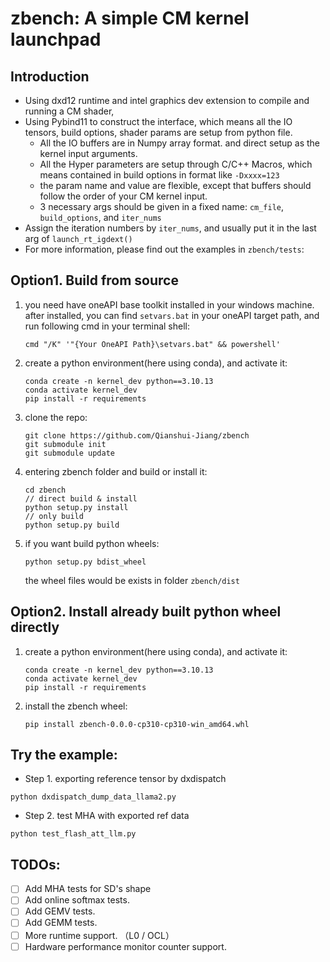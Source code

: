 zbench:  A simple CM kernel launchpad
==============

## Introduction

- Using dxd12 runtime and intel graphics dev extension to compile and running a CM shader, 
- Using Pybind11 to construct the interface, which means all the IO tensors, build options, shader params are setup from python file.
  - All the IO buffers are in Numpy array format. and direct setup as the kernel input arguments.
  - All the Hyper parameters are setup through C/C++ Macros, which means contained in build options in format like `-Dxxxx=123`
  - the param name and value are flexible, except that buffers should follow the order of your CM kernel input.
  - 3 necessary args should be given in a fixed name: `cm_file`, `build_options`, and `iter_nums`
- Assign the iteration numbers by `iter_nums`, and usually put it in the last arg of  `launch_rt_igdext()`
- For more information, please find out the examples in `zbench/tests`:

## Option1. Build from source

1. you need have oneAPI base toolkit installed in your windows machine. after installed, you can find `setvars.bat` in your oneAPI target path, and run following cmd in your terminal shell:

   ```shell
   cmd "/K" '"{Your OneAPI Path}\setvars.bat" && powershell'
   ```

2. create a python environment(here using conda), and activate it: 

   ```shell
   conda create -n kernel_dev python==3.10.13
   conda activate kernel_dev
   pip install -r requirements
   ```

3. clone the repo:

   ```
   git clone https://github.com/Qianshui-Jiang/zbench
   git submodule init
   git submodule update 
   ```

4. entering zbench folder and build or install it:

   ```shell
   cd zbench
   // direct build & install 
   python setup.py install
   // only build
   python setup.py build
   ```

5. if you want build python wheels:

   ```shell
   python setup.py bdist_wheel
   ```

   the wheel files would be exists in folder `zbench/dist`

## Option2. Install already built python wheel directly


1. create a python environment(here using conda), and activate it: 

   ```shell
   conda create -n kernel_dev python==3.10.13
   conda activate kernel_dev
   pip install -r requirements
   ```

2. install the zbench wheel:

   ```shell
   pip install zbench-0.0.0-cp310-cp310-win_amd64.whl
   ```

## Try the example:

- Step 1. exporting reference tensor by dxdispatch

```shell
python dxdispatch_dump_data_llama2.py
```

- Step 2. test MHA with exported ref data

```
python test_flash_att_llm.py
```

## TODOs:

- [ ] Add MHA tests for SD's shape
- [ ] Add online softmax tests.
- [ ] Add GEMV tests.
- [ ] Add GEMM tests.
- [ ] More runtime support. （L0 / OCL）
- [ ] Hardware performance monitor counter support.